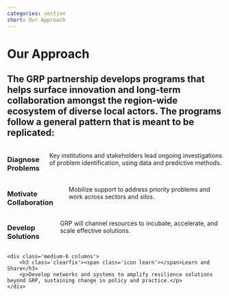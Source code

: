 ```yaml
---
categories: section
short: Our Approach
---
```


# Our Approach

## The GRP partnership develops programs that helps surface innovation and  long-term collaboration amongst the region-wide ecosystem of diverse  local actors. The programs follow a general pattern that is meant to be  replicated:

<div class='row'>
	<div class='medium-6 columns'>
		<h3 class='clearfix'><span class='icon explore'></span>Diagnose Problems</h3>
		<p>Key institutions and stakeholders lead ongoing investigations of problem identification, using data and predictive methods.
		</p>
	</div>
	<div class='medium-6 columns'>
		<h3 class='clearfix'><span class='icon collaboration'></span>Motivate Collaboration</h3>
		<p>Mobilize support to address priority problems and work across sectors and silos.</p>
	</div>
</div>
<div class='row'>
	<div class='medium-6 columns'>
		<h3 class='clearfix'><span class='icon solution'></span>Develop Solutions</h3>
		<p>GRP will channel resources to incubate, accelerate, and scale effective solutions.</p>
	</div>

	<div class='medium-6 columns'>
		<h3 class='clearfix'><span class='icon learn'></span>Learn and Share</h3>
		<p>Develop networks and systems to amplify resilience solutions beyond GRP, sustaining change in policy and practice.</p>
	</div>
</div>



